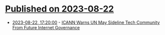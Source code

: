 # [Published on 2023-08-22](index.md)

* [2023-08-22, 17:20:00](https://tech.slashdot.org/story/23/08/22/1711253/icann-warns-un-may-sideline-tech-community-from-future-internet-governance?utm_source=rss1.0mainlinkanon&utm_medium=feed) - [ ICANN Warns UN May Sideline Tech Community From Future Internet Governance](https://tech.slashdot.org/story/23/08/22/1711253/icann-warns-un-may-sideline-tech-community-from-future-internet-governance?utm_source=rss1.0mainlinkanon&utm_medium=feed)
